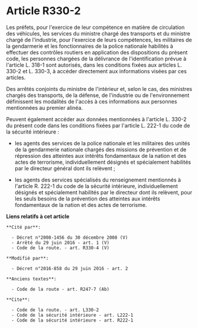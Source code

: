 # Article R330-2

Les préfets, pour l'exercice de leur compétence en matière de circulation des véhicules, les services du ministre chargé des
transports et du ministre chargé de l'industrie, pour l'exercice de leurs compétences, les militaires de la gendarmerie et
les fonctionnaires de la police nationale habilités à effectuer des contrôles routiers en application des dispositions du
présent code, les personnes chargées de la délivrance de l'identification prévue à l'article L. 318-1 sont autorisés, dans
les conditions fixées aux articles L. 330-2 et L. 330-3, à accéder directement aux informations visées par ces articles. 

Des arrêtés conjoints du ministre de l'intérieur et, selon le cas, des ministres chargés des transports, de la défense, de
l'industrie ou de l'environnement définissent les modalités de l'accès à ces informations aux personnes mentionnées au
premier alinéa.

Peuvent également accéder aux données mentionnées à l'article L. 330-2 du présent code dans les conditions fixées par
l'article L. 222-1 du code de la sécurité intérieure :

- les agents des services de la police nationale et les militaires des unités de la gendarmerie nationale chargés des
missions de prévention et de répression des atteintes aux intérêts fondamentaux de la nation et des actes de terrorisme,
individuellement désignés et spécialement habilités par le directeur général dont ils relèvent ;

- les agents des services spécialisés du renseignement mentionnés à l'article R. 222-1 du code de la sécurité intérieure,
individuellement désignés et spécialement habilités par le directeur dont ils relèvent, pour les seuls besoins de la
prévention des atteintes aux intérêts fondamentaux de la nation et des actes de terrorisme.

**Liens relatifs à cet article**

	**Cité par**:

	  - Décret n°2008-1456 du 30 décembre 2008 (V)
	  - Arrêté du 29 juin 2016 - art. 1 (V)
	  - Code de la route. - art. R330-4 (V)

	**Modifié par**:

	  - Décret n°2016-858 du 29 juin 2016 - art. 2

	**Anciens textes**:

	  - Code de la route - art. R247-7 (Ab)

	**Cite**:

	  - Code de la route. - art. L330-2
	  - Code de la sécurité intérieure - art. L222-1
	  - Code de la sécurité intérieure - art. R222-1
